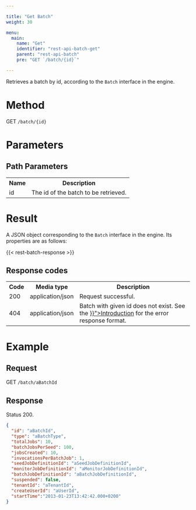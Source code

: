 ```yaml
---

title: "Get Batch"
weight: 30

menu:
  main:
    name: "Get"
    identifier: "rest-api-batch-get"
    parent: "rest-api-batch"
    pre: "GET `/batch/{id}`"

---
```



Retrieves a batch by id, according to the `Batch` interface in the engine.


# Method

GET `/batch/{id}`

# Parameters

## Path Parameters

<table class="table table-striped">
  <tr>
    <th>Name</th>
    <th>Description</th>
  </tr>
  <tr>
    <td>id</td>
    <td>The id of the batch to be retrieved.</td>
  </tr>
</table>

# Result

A JSON object corresponding to the `Batch` interface in the engine.
Its properties are as follows:

{{< rest-batch-response >}}


## Response codes

<table class="table table-striped">
  <tr>
    <th>Code</th>
    <th>Media type</th>
    <th>Description</th>
  </tr>
  <tr>
    <td>200</td>
    <td>application/json</td>
    <td>Request successful.</td>
  </tr>
  <tr>
    <td>404</td>
    <td>application/json</td>
    <td>
      Batch with given id does not exist.
      See the <a href="{{< ref "/reference/rest/overview/_index.md#error-handling" >}}">Introduction</a> for the error response format.
    </td>
  </tr>
</table>


# Example

## Request

GET `/batch/aBatchId`

## Response

Status 200.

```json
{
  "id": "aBatchId",
  "type": "aBatchType",
  "totalJobs": 10,
  "batchJobsPerSeed": 100,
  "jobsCreated": 10,
  "invocationsPerBatchJob": 1,
  "seedJobDefinitionId": "aSeedJobDefinitionId",
  "monitorJobDefinitionId": "aMonitorJobDefinitionId",
  "batchJobDefinitionId": "aBatchJobDefinitionId",
  "suspended": false,
  "tenantId": "aTenantId",
  "createUserId": "aUserId",
  "startTime":"2013-01-23T13:42:42.000+0200"
}
```
